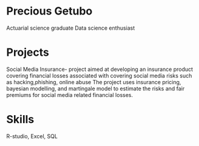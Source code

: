# Precious Getubo 
Actuarial science graduate 
Data science enthusiast 

# Projects 
Social Media Insurance- project aimed at developing an insurance product covering financial losses associated with covering social media risks such as hacking,phishing, online abuse 
The project uses insurance pricing, bayesian modelling, and martingale model to estimate the risks and fair premiums for social media related financial losses. 

# Skills
R-studio, Excel, SQL 
